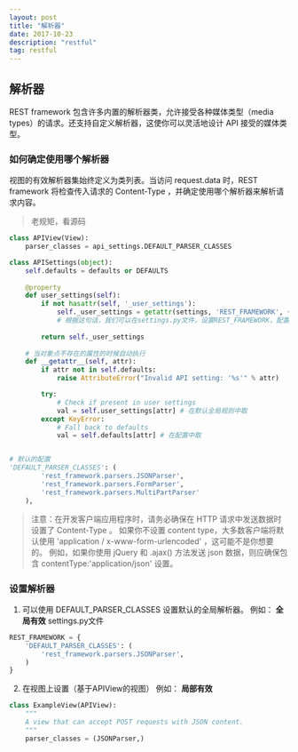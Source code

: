 ```yaml
---
layout: post
title: "解析器"
date: 2017-10-23 
description: "restful"
tag: restful 
---
```


## 解析器
REST framework 包含许多内置的解析器类，允许接受各种媒体类型（media types）的请求。还支持自定义解析器，这使你可以灵活地设计 API 接受的媒体类型。

### 如何确定使用哪个解析器
视图的有效解析器集始终定义为类列表。当访问 request.data 时，REST framework 将检查传入请求的 Content-Type ，并确定使用哪个解析器来解析请求内容。
>老规矩，看源码

```python
class APIView(View):
    parser_classes = api_settings.DEFAULT_PARSER_CLASSES

class APISettings(object):
    self.defaults = defaults or DEFAULTS
    
    @property
    def user_settings(self):
        if not hasattr(self, '_user_settings'):
            self._user_settings = getattr(settings, 'REST_FRAMEWORK', {})
            # 根据这句话，我们可以在settings.py文件，设置REST_FRAMEWORK，配置全局的默认解析规则
            
        return self._user_settings
        
    # 当对象点不存在的属性的时候自动执行
    def __getattr__(self, attr):
        if attr not in self.defaults:
            raise AttributeError("Invalid API setting: '%s'" % attr)

        try:
            # Check if present in user settings
            val = self.user_settings[attr] # 在默认全局规则中取
        except KeyError:
            # Fall back to defaults
            val = self.defaults[attr] # 在配置中取


# 默认的配置
'DEFAULT_PARSER_CLASSES': (
        'rest_framework.parsers.JSONParser',
        'rest_framework.parsers.FormParser',
        'rest_framework.parsers.MultiPartParser'
    ),

```


>注意：在开发客户端应用程序时，请务必确保在 HTTP 请求中发送数据时设置了 Content-Type 。
如果你不设置 content type，大多数客户端将默认使用 'application / x-www-form-urlencoded' ，这可能不是你想要的。
例如，如果你使用 jQuery 和 .ajax() 方法发送 json 数据，则应确保包含 contentType:'application/json' 设置。

### 设置解析器
1. 可以使用 DEFAULT_PARSER_CLASSES 设置默认的全局解析器。
例如：
**全局有效**
settings.py文件

```python
REST_FRAMEWORK = {
    'DEFAULT_PARSER_CLASSES': (
        'rest_framework.parsers.JSONParser',
    )
}
```

2. 在视图上设置（基于APIView的视图）
例如：
**局部有效**

```python
class ExampleView(APIView):
    """
    A view that can accept POST requests with JSON content.
    """
    parser_classes = (JSONParser,)

```